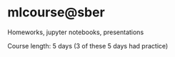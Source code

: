 # mlcourse@sber
Homeworks, jupyter notebooks, presentations

Course length: 5 days (3 of these 5 days had practice)
